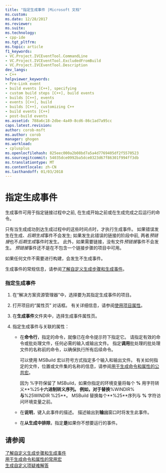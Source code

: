 ```yaml
---
title: "指定生成事件 |Microsoft 文档"
ms.custom: 
ms.date: 12/28/2017
ms.reviewer: 
ms.suite: 
ms.technology:
- cpp-ide
ms.tgt_pltfrm: 
ms.topic: article
f1_keywords:
- VC.Project.IVCEventTool.CommandLine
- VC.Project.IVCEventTool.ExcludedFromBuild
- VC.Project.IVCEventTool.Description
dev_langs:
- C++
helpviewer_keywords:
- Pre-Link event
- build events [C++], specifying
- custom build steps [C++], build events
- builds [C++], events
- events [C++], build
- builds [C++], customizing C++
- build events [C++]
- post-build events
ms.assetid: 788a6c18-2dbe-4a49-8cd6-86c1ad7a95cc
caps.latest.revision: 
author: corob-msft
ms.author: corob
manager: ghogen
ms.workload:
- cplusplus
ms.openlocfilehash: 825eec000a2b08bd7a5a4d7769405df2f5570523
ms.sourcegitcommit: 54035dce0992ba5dce0323d67f86301f994ff3db
ms.translationtype: MT
ms.contentlocale: zh-CN
ms.lasthandoff: 01/03/2018
---
```

# <a name="specifying-build-events"></a>指定生成事件

生成事件可用于指定链接过程中之前, 在生成开始之前或在生成完成之后运行的命令。

只有当生成成功到达生成过程中的这些时间点时，才执行生成事件。 如果错误发生在生成、*后期生成*事件不会发生; 如果发生此错误的链接的阶段中前, 两者*预链接*也不*后期生成*事件时发生。 此外，如果需要链接，没有文件*预链接*事件不会发生。 *预链接*事件还不是在不包含一个链接步骤的项目中可用。

如果任何文件不需要进行构建，会发生不生成事件。

生成事件的常规信息，请参阅[了解自定义生成步骤和生成事件](../ide/understanding-custom-build-steps-and-build-events.md)。

### <a name="to-specify-a-build-event"></a>指定生成事件

1. 在“解决方案资源管理器”中，选择要为其指定生成事件的项目。

1. 打开项目的“属性页”  对话框。 有关详细信息，请参阅[使用项目属性](../ide/working-with-project-properties.md)。

1. 在**生成事件**文件夹中，选择生成事件属性页。

1. 指定生成事件与关联的属性：

   - 在**命令行**，指定的命令，就像已在命令提示符下指定它。 请指定有效的命令或批处理文件，任何必需的输入或输出文件。 指定**调用**批处理的批处理文件的名称前的命令，以确保执行所有后续命令。

      可以使用 MSBuild 宏以符号方式指定多个输入和输出文件。 有关如何指定的文件，位置或文件集的名称的信息，请参阅[用于生成命令和属性的公共宏](../ide/common-macros-for-build-commands-and-properties.md)。

      因为 %字符保留了 MSBuild，如果你指定的环境变量将每个 **%** 用字符转义**%25**十六进制转义序列。 例如，对于替换**%WINDIR%**与**%25WINDIR %25**。 MSBuild 替换每个**%25**序列与 **%** 字符访问环境变量之前。

   - 在**说明**，键入此事件的描述。 描述输出到**输出**窗口时将发生此事件。

   - 在**从生成中排除**，指定**是**如果你不想要运行的事件。

## <a name="see-also"></a>请参阅

[了解自定义生成步骤和生成事件](../ide/understanding-custom-build-steps-and-build-events.md)  
[用于生成命令和属性的常用宏](../ide/common-macros-for-build-commands-and-properties.md)  
[生成自定义项疑难解答](../ide/troubleshooting-build-customizations.md)  
